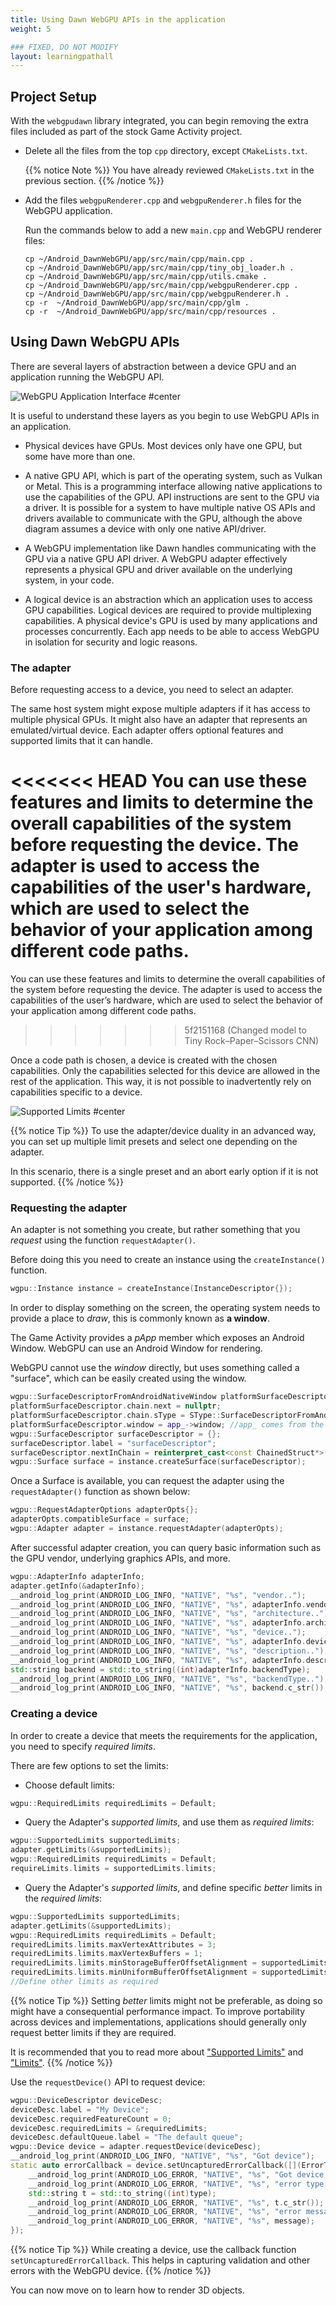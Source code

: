 ```yaml
---
title: Using Dawn WebGPU APIs in the application
weight: 5

### FIXED, DO NOT MODIFY
layout: learningpathall
---
```


## Project Setup

With the `webgpudawn` library integrated, you can begin removing the extra files included as part of the stock Game Activity project. 

* Delete all the files from the top `cpp` directory, except `CMakeLists.txt`. 

    {{% notice Note %}}
You have already reviewed `CMakeLists.txt` in the previous section. 
{{% /notice %}}

* Add the files `webgpuRenderer.cpp` and `webgpuRenderer.h` files for the WebGPU application. 

    Run the commands below to add a new `main.cpp` and WebGPU renderer files:

    ```console
    cp ~/Android_DawnWebGPU/app/src/main/cpp/main.cpp .
    cp ~/Android_DawnWebGPU/app/src/main/cpp/tiny_obj_loader.h . 
    cp ~/Android_DawnWebGPU/app/src/main/cpp/utils.cmake .
    cp ~/Android_DawnWebGPU/app/src/main/cpp/webgpuRenderer.cpp .
    cp ~/Android_DawnWebGPU/app/src/main/cpp/webgpuRenderer.h .
    cp -r  ~/Android_DawnWebGPU/app/src/main/cpp/glm .
    cp -r  ~/Android_DawnWebGPU/app/src/main/cpp/resources .
    ```

 

## Using Dawn WebGPU APIs

There are several layers of abstraction between a device GPU and an application running the WebGPU API.

![WebGPU Application Interface #center](images/webgpu_app_interface.png "Figure 6: WebGPU Application Interface")

It is useful to understand these layers as you begin to use WebGPU APIs in an application.

* Physical devices have GPUs. Most devices only have one GPU, but some have more than one.

* A native GPU API, which is part of the operating system, such as Vulkan or Metal. This is a programming interface allowing native applications to use the capabilities of the GPU. API instructions are sent to the GPU via a driver. It is possible for a system to have multiple native OS APIs and drivers available to communicate with the GPU, although the above diagram assumes a device with only one native API/driver.

* A WebGPU implementation like Dawn handles communicating with the GPU via a native GPU API driver. A WebGPU adapter effectively represents a physical GPU and driver available on the underlying system, in your code.

* A logical device is an abstraction which an application uses to access GPU capabilities. Logical devices are required to provide multiplexing capabilities. A physical device's GPU is used by many applications and processes concurrently. Each app needs to be able to access WebGPU in isolation for security and logic reasons.

### The adapter

Before requesting access to a device, you need to select an adapter. 

The same host system might expose multiple adapters if it has access to multiple physical GPUs. It might also have an adapter that represents an emulated/virtual device. Each adapter offers optional features and supported limits that it can handle. 

<<<<<<< HEAD
You can use these features and limits to determine the overall capabilities of the system before requesting the device. The adapter is used to access the capabilities of the user's hardware, which are used to select the behavior of your application among different code paths. 
=======
You can use these features and limits to determine the overall capabilities of the system before requesting the device. The adapter is used to access the capabilities of the user’s hardware, which are used to select the behavior of your application among different code paths. 
>>>>>>> 5f2151168 (Changed model to Tiny Rock–Paper–Scissors CNN)

Once a code path is chosen, a device is created with the chosen capabilities. Only the capabilities selected for this device are  allowed in the rest of the application. This way, it is not possible to inadvertently rely on capabilities specific to a device.

![Supported Limits #center](images/adapter_supported_limits.png "Figure 7: Adapter Supported Limits")

{{% notice Tip %}}
To use the adapter/device duality in an advanced way, you can set up multiple limit presets and select one depending on the adapter. 

In this scenario, there is a single preset and an abort early option if it is not supported.
{{% /notice %}}

### Requesting the adapter

An adapter is not something you create, but rather something that you *request* using the function `requestAdapter()`.

Before doing this you need to create an instance using the `createInstance()` function. 

```C++
wgpu::Instance instance = createInstance(InstanceDescriptor{});
```

In order to display something on the screen, the operating system needs to provide a place to *draw*, this is commonly known as **a window**. 

The Game Activity provides a *pApp* member which exposes an Android Window. WebGPU can use an Android Window for rendering. 

WebGPU cannot use the *window* directly, but uses something called a "surface", which can be easily created using the window. 

```C++
wgpu::SurfaceDescriptorFromAndroidNativeWindow platformSurfaceDescriptor = {};
platformSurfaceDescriptor.chain.next = nullptr;
platformSurfaceDescriptor.chain.sType = SType::SurfaceDescriptorFromAndroidNativeWindow;
platformSurfaceDescriptor.window = app_->window; //app_ comes from the game activity
wgpu::SurfaceDescriptor surfaceDescriptor = {};
surfaceDescriptor.label = "surfaceDescriptor";
surfaceDescriptor.nextInChain = reinterpret_cast<const ChainedStruct*>(&platformSurfaceDescriptor);
wgpu::Surface surface = instance.createSurface(surfaceDescriptor);
```

Once a Surface is available, you can request the adapter using the `requestAdapter()` function as shown below:

```C++
wgpu::RequestAdapterOptions adapterOpts{};
adapterOpts.compatibleSurface = surface;
wgpu::Adapter adapter = instance.requestAdapter(adapterOpts);
```

After successful adapter creation, you can query basic information such as the GPU vendor, underlying graphics APIs, and more. 

```C++
wgpu::AdapterInfo adapterInfo;
adapter.getInfo(&adapterInfo);
__android_log_print(ANDROID_LOG_INFO, "NATIVE", "%s", "vendor..");
__android_log_print(ANDROID_LOG_INFO, "NATIVE", "%s", adapterInfo.vendor);
__android_log_print(ANDROID_LOG_INFO, "NATIVE", "%s", "architecture..");
__android_log_print(ANDROID_LOG_INFO, "NATIVE", "%s", adapterInfo.architecture);
__android_log_print(ANDROID_LOG_INFO, "NATIVE", "%s", "device..");
__android_log_print(ANDROID_LOG_INFO, "NATIVE", "%s", adapterInfo.device);
__android_log_print(ANDROID_LOG_INFO, "NATIVE", "%s", "description..");
__android_log_print(ANDROID_LOG_INFO, "NATIVE", "%s", adapterInfo.description);
std::string backend = std::to_string((int)adapterInfo.backendType);
__android_log_print(ANDROID_LOG_INFO, "NATIVE", "%s", "backendType..");
__android_log_print(ANDROID_LOG_INFO, "NATIVE", "%s", backend.c_str());
```

### Creating a device

In order to create a device that meets the requirements for the application, you need to specify *required limits*. 

There are few options to set the limits:

* Choose default limits:

```C++
wgpu::RequiredLimits requiredLimits = Default;
```

* Query the Adapter's *supported limits*, and use them as *required limits*:

```C++
wgpu::SupportedLimits supportedLimits;
adapter.getLimits(&supportedLimits);
wgpu::RequiredLimits requiredLimits = Default;
requireLimits.limits = supportedLimits.limits;
```

* Query the Adapter's *supported limits*, and define specific *better* limits in the *required limits*:

```C++
wgpu::SupportedLimits supportedLimits;
adapter.getLimits(&supportedLimits);
wgpu::RequiredLimits requiredLimits = Default;
requiredLimits.limits.maxVertexAttributes = 3;
requiredLimits.limits.maxVertexBuffers = 1;
requiredLimits.limits.minStorageBufferOffsetAlignment = supportedLimits.limits.minStorageBufferOffsetAlignment;
requiredLimits.limits.minUniformBufferOffsetAlignment = supportedLimits.limits.minUniformBufferOffsetAlignment;
//Define other limits as required

```

{{% notice Tip %}}
Setting *better* limits might not be preferable, as doing so might have a consequential performance impact. To improve portability across devices and implementations, applications should generally only request better limits if they are required. 

It is recommended that you to read more about ["Supported Limits"](https://developer.mozilla.org/en-US/docs/Web/API/GPUSupportedLimits) and ["Limits"](https://gpuweb.github.io/gpuweb/#limits).
{{% /notice %}}

Use the `requestDevice()` API to request device:

```C++
wgpu::DeviceDescriptor deviceDesc;
deviceDesc.label = "My Device";
deviceDesc.requiredFeatureCount = 0;
deviceDesc.requiredLimits = &requiredLimits;
deviceDesc.defaultQueue.label = "The default queue";
wgpu::Device device = adapter.requestDevice(deviceDesc);
__android_log_print(ANDROID_LOG_INFO, "NATIVE", "%s", "Got device");
static auto errorCallback = device.setUncapturedErrorCallback([](ErrorType type, char const* message) {
    __android_log_print(ANDROID_LOG_ERROR, "NATIVE", "%s", "Got device error");
    __android_log_print(ANDROID_LOG_ERROR, "NATIVE", "%s", "error type:");
    std::string t = std::to_string((int)type);
    __android_log_print(ANDROID_LOG_ERROR, "NATIVE", "%s", t.c_str());
    __android_log_print(ANDROID_LOG_ERROR, "NATIVE", "%s", "error message:");
    __android_log_print(ANDROID_LOG_ERROR, "NATIVE", "%s", message);
});
```

{{% notice Tip %}}
While creating a device, use the callback function `setUncapturedErrorCallback`. This helps in capturing validation and other errors with the WebGPU device. 
{{% /notice %}}

You can now move on to learn how to render 3D objects. 